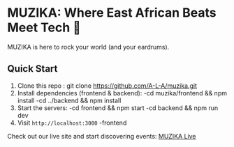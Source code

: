 # MUZIKA: Where East African Beats Meet Tech 🎵

 MUZIKA is here to rock your world (and your eardrums).

## Quick Start

1. Clone this repo : git clone https://github.com/A-L-A/muzika.git
2. Install dependencies (frontend & backend): 
-cd muzika/frontend && npm install
-cd ../backend && npm install
3. Start the servers:
-cd frontend && npm start
-cd backend && npm run dev
4. Visit `http://localhost:3000` -frontend


Check out our live site and start discovering events: [MUZIKA Live](https://your-deployed-url-here.com)
